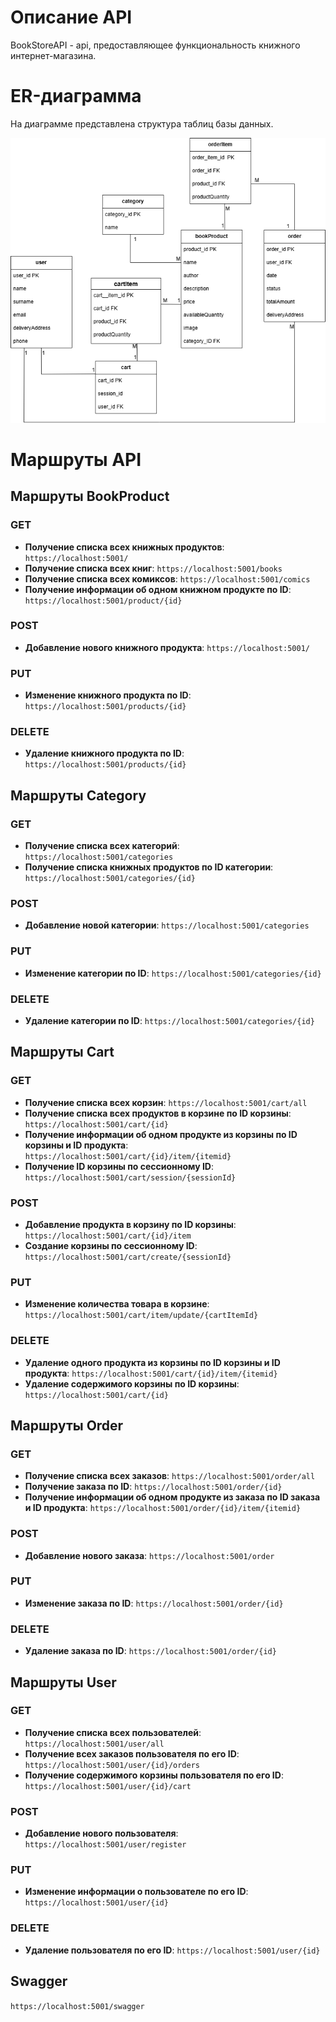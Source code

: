 # Описание API
BookStoreAPI - api, предоставляющее функциональность книжного интернет-магазина.

# ER-диаграмма
На диаграмме представлена структура таблиц базы данных.

![ER-диаграмма](ER.png)

# Маршруты API
## Маршруты BookProduct
### GET
- **Получение списка всех книжных продуктов**: `https://localhost:5001/`
- **Получение списка всех книг**: `https://localhost:5001/books`
- **Получение списка всех комиксов**: `https://localhost:5001/comics`
- **Получение информации об одном книжном продукте по ID**: `https://localhost:5001/product/{id}`
### POST
- **Добавление нового книжного продукта**: `https://localhost:5001/`
### PUT
- **Изменение книжного продукта по ID**: `https://localhost:5001/products/{id}`
### DELETE
- **Удаление книжного продукта по ID**: `https://localhost:5001/products/{id}`

## Маршруты Category
### GET
- **Получение списка всех категорий**: `https://localhost:5001/categories`
- **Получение списка книжных продуктов по ID категории**: `https://localhost:5001/categories/{id}`
### POST
- **Добавление новой категории**: `https://localhost:5001/categories`
### PUT
- **Изменение категории по ID**: `https://localhost:5001/categories/{id}`
### DELETE
- **Удаление категории по ID**: `https://localhost:5001/categories/{id}`

## Маршруты Cart
### GET
- **Получение списка всех корзин**: `https://localhost:5001/cart/all`
- **Получение списка всех продуктов в корзине по ID корзины**: `https://localhost:5001/cart/{id}`
- **Получение информации об одном продукте из корзины по ID корзины и ID продукта**: `https://localhost:5001/cart/{id}/item/{itemid}`
- **Получение ID корзины по сессионному ID**: `https://localhost:5001/cart/session/{sessionId}`
### POST
- **Добавление продукта в корзину по ID корзины**: `https://localhost:5001/cart/{id}/item`
- **Создание корзины по сессионному ID**: `https://localhost:5001/cart/create/{sessionId}`
### PUT
- **Изменение количества товара в корзине**: `https://localhost:5001/cart/item/update/{cartItemId}`
### DELETE
- **Удаление одного продукта из корзины по ID корзины и ID продукта**:  `https://localhost:5001/cart/{id}/item/{itemid}`
- **Удаление содержимого корзины по ID корзины**:  `https://localhost:5001/cart/{id}`

## Маршруты Order
### GET
- **Получение списка всех заказов**: `https://localhost:5001/order/all`
- **Получение заказа по ID**: `https://localhost:5001/order/{id}`
- **Получение информации об одном продукте из заказа по ID заказа и ID продукта**: `https://localhost:5001/order/{id}/item/{itemid}`
### POST
- **Добавление нового заказа**: `https://localhost:5001/order`
### PUT
- **Изменение заказа по ID**: `https://localhost:5001/order/{id}`
### DELETE
- **Удаление заказа по ID**: `https://localhost:5001/order/{id}`

## Маршруты User
### GET
- **Получение списка всех пользователей**: `https://localhost:5001/user/all`
- **Получение всех заказов пользователя по его ID**: `https://localhost:5001/user/{id}/orders`
- **Получение содержимого корзины пользователя по его ID**: `https://localhost:5001/user/{id}/cart`
### POST
- **Добавление нового пользователя**: `https://localhost:5001/user/register`
### PUT
- **Изменение информации о пользователе по его ID**: `https://localhost:5001/user/{id}`
### DELETE
- **Удаление пользователя по его ID**: `https://localhost:5001/user/{id}`

## Swagger
  `https://localhost:5001/swagger`
